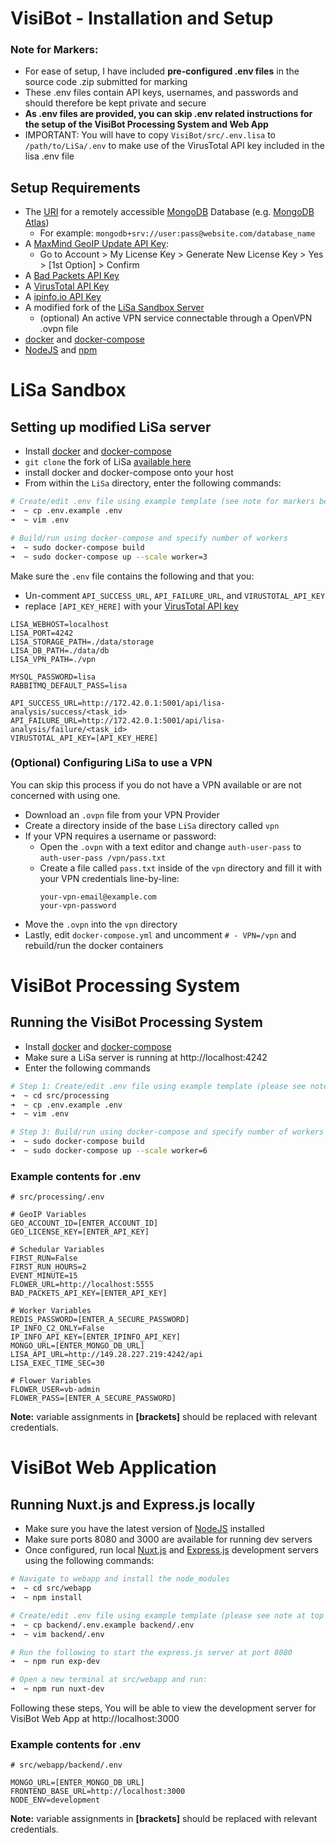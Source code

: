 
# VisiBot - Installation and Setup

### Note for Markers:
- For ease of setup, I have included **pre-configured .env files** in the source code .zip submitted for marking
- These .env files contain API keys, usernames, and passwords and should therefore be kept private and secure
- **As .env files are provided, you can skip .env related instructions for the setup of the VisiBot Processing System and Web App**
- IMPORTANT: You will have to copy `VisiBot/src/.env.lisa` to `/path/to/LiSa/.env` to make use of the VirusTotal API key included in the lisa .env file

## Setup Requirements
- The [URI](https://docs.mongodb.com/manual/reference/connection-string/) for a remotely accessible [MongoDB](https://www.mongodb.com/) Database (e.g. [MongoDB Atlas](https://www.mongodb.com/cloud/atlas))
    - For example: `mongodb+srv://user:pass@website.com/database_name`
- A [MaxMind GeoIP Update API Key](https://www.maxmind.com/en/accounts/current/license-key):
    - Go to Account > My License Key > Generate New License Key > Yes > [1st Option] > Confirm
- A [Bad Packets API Key](https://badpackets.net/)
- A [VirusTotal API Key](https://virustotal.com/)
- A [ipinfo.io API Key](https://ipinfo.io)
- A modified fork of the [LiSa Sandbox Server](https://github.com/denBot/LiSa)
    - (optional) An active VPN service connectable through a OpenVPN .ovpn file
- [docker](https://docs.docker.com/get-docker/) and [docker-compose](https://docs.docker.com/compose/)
- [NodeJS](https://nodejs.org/en/) and [npm](https://www.npmjs.com/)

# LiSa Sandbox

## Setting up modified LiSa server

- Install [docker](https://docs.docker.com/get-docker/) and [docker-compose](https://docs.docker.com/compose/)
- `git clone` the fork of LiSa [available here](https://github.com/denBot/LiSa)
- install docker and docker-compose onto your host
- From within the `LiSa` directory, enter the following commands:
```bash
# Create/edit .env file using example template (see note for markers below before doing this)
➜  ~ cp .env.example .env
➜  ~ vim .env

# Build/run using docker-compose and specify number of workers
➜  ~ sudo docker-compose build
➜  ~ sudo docker-compose up --scale worker=3
```

Make sure the `.env` file contains the following and that you:
- Un-comment `API_SUCCESS_URL`, `API_FAILURE_URL`, and `VIRUSTOTAL_API_KEY`
- replace `[API_KEY_HERE]` with your [VirusTotal API key](https://developers.virustotal.com/v3.0/reference)
```
LISA_WEBHOST=localhost
LISA_PORT=4242
LISA_STORAGE_PATH=./data/storage
LISA_DB_PATH=./data/db
LISA_VPN_PATH=./vpn

MYSQL_PASSWORD=lisa
RABBITMQ_DEFAULT_PASS=lisa

API_SUCCESS_URL=http://172.42.0.1:5001/api/lisa-analysis/success/<task_id>
API_FAILURE_URL=http://172.42.0.1:5001/api/lisa-analysis/failure/<task_id>
VIRUSTOTAL_API_KEY=[API_KEY_HERE]
```

### (Optional) Configuring LiSa to use a VPN
You can skip this process if you do not have a VPN available or are not concerned with using one. 
- Download an `.ovpn` file from your VPN Provider
- Create a directory inside of the base `LiSa` directory called `vpn`
- If your VPN requires a username or password:
    - Open the `.ovpn` with a text editor and change `auth-user-pass` to `auth-user-pass /vpn/pass.txt`
    - Create a file called `pass.txt` inside of the `vpn` directory and fill it with your VPN credentials line-by-line:
        ```
        your-vpn-email@example.com
        your-vpn-password
        ```
- Move the `.ovpn` into the `vpn` directory
- Lastly, edit `docker-compose.yml` and uncomment `# - VPN=/vpn` and rebuild/run the docker containers


# VisiBot Processing System

## Running the VisiBot Processing System

- Install [docker](https://docs.docker.com/get-docker/) and [docker-compose](https://docs.docker.com/compose/)
- Make sure a LiSa server is running at http://localhost:4242
- Enter the following commands

```bash
# Step 1: Create/edit .env file using example template (please see note at top of page)
➜  ~ cd src/processing
➜  ~ cp .env.example .env
➜  ~ vim .env

# Step 3: Build/run using docker-compose and specify number of workers
➜  ~ sudo docker-compose build
➜  ~ sudo docker-compose up --scale worker=6
```

### Example contents for .env

```env
# src/processing/.env

# GeoIP Variables
GEO_ACCOUNT_ID=[ENTER_ACCOUNT_ID]
GEO_LICENSE_KEY=[ENTER_API_KEY]

# Schedular Variables
FIRST_RUN=False
FIRST_RUN_HOURS=2
EVENT_MINUTE=15
FLOWER_URL=http://localhost:5555
BAD_PACKETS_API_KEY=[ENTER_API_KEY]

# Worker Variables
REDIS_PASSWORD=[ENTER_A_SECURE_PASSWORD]
IP_INFO_C2_ONLY=False
IP_INFO_API_KEY=[ENTER_IPINFO_API_KEY]
MONGO_URL=[ENTER_MONGO_DB_URL]
LISA_API_URL=http://149.28.227.219:4242/api
LISA_EXEC_TIME_SEC=30

# Flower Variables
FLOWER_USER=vb-admin
FLOWER_PASS=[ENTER_A_SECURE_PASSWORD]
```
**Note:** variable assignments in **\[brackets\]** should be replaced with relevant credentials.

# VisiBot Web Application

## Running Nuxt.js and Express.js locally
- Make sure you have the latest version of [NodeJS](https://nodejs.org/en/) installed
- Make sure ports 8080 and 3000 are available for running dev servers
- Once configured, run local [Nuxt.js](https://nuxtjs.org/docs/2.x/get-started/installation) and [Express.js](https://expressjs.com/) development servers using the following commands:

```bash
# Navigate to webapp and install the node_modules
➜  ~ cd src/webapp
➜  ~ npm install

# Create/edit .env file using example template (please see note at top of page)
➜  ~ cp backend/.env.example backend/.env
➜  ~ vim backend/.env

# Run the following to start the express.js server at port 8080
➜  ~ npm run exp-dev

# Open a new terminal at src/webapp and run:
➜  ~ npm run nuxt-dev
```

Following these steps, You will be able to view the development server for VisiBot Web App at http://localhost:3000


### Example contents for .env

```
# src/webapp/backend/.env

MONGO_URL=[ENTER_MONGO_DB_URL]
FRONTEND_BASE_URL=http://localhost:3000
NODE_ENV=development
```
**Note:** variable assignments in **\[brackets\]** should be replaced with relevant credentials.